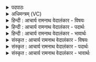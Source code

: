 <details><summary>पदपाठः</summary>

यत्। यु꣣ञ्जा꣢थे꣢इ꣡ति꣢। वृ꣡ष꣢꣯णम्। अ꣣श्विना। र꣡थ꣢꣯म्। घृ꣣ते꣡न꣢। नः꣣। म꣡धु꣢꣯ना। क्ष꣣त्र꣢म्। उ꣣क्षतम्। अस्मा꣡क꣢म्। ब्र꣡ह्म꣢꣯। पृ꣡त꣢꣯नासु। जि꣣न्वतम्। वय꣢म्। ध꣡ना꣢꣯। शू꣡र꣢꣯साता। शू꣡र꣢꣯। सा꣣ता। भजेमहि। १७५९।
</details>

<details><summary>अधिमन्त्रम् (VC)</summary>

- अश्विनौ
- दीर्घतमा औचथ्यः
- जगती
- निषादः
</details>

<details><summary>हिन्दी : आचार्य रामनाथ वेदालंकार - विषयः</summary>

अगले मन्त्र में प्राणापान से चालित शरीर-रथ का विषय है।
</details>

<details><summary>हिन्दी : आचार्य रामनाथ वेदालंकार - पदार्थः</summary>

पदार्थान्वयभाषाः -  हे (अश्विना) प्राणापानो ! (यत्) जब,तुम (वृषणम्) बलवान् (रथम्) शरीर-रथ को (युञ्जाथे) चलने के लिए नियुक्त करते हो तब (नः) हमारे (क्षत्रम्) क्षात्रबल को (घृतेन) तेज से और (मधुना) माधुर्य से (उक्षतम्) सींचो (अस्माकम्) हम वीरों की (पृतनासु) सेनाओं में (ब्रह्म) ब्रह्मबल को (जिन्वतम्) प्रेरित करो। (वयम्) हम वीर (शूरसाता) देवासुरसङ्ग्राम में (धना) दिव्य और भौतिक ऐश्वर्यों को (भजेमहि) प्राप्त करें ॥२॥
</details>

<details><summary>हिन्दी : आचार्य रामनाथ वेदालंकार - भावार्थः</summary>

भावार्थभाषाः -  क्षत्रियों में केवल क्षात्रबल ही नहीं,प्रत्युत ब्रह्मबल भी अपेक्षित होता है। वैसे ही ब्राह्मणों में ब्रह्मबल के अतिरिक्त क्षात्रबल भी अभीष्ट होता है। दोनों के समन्वय से ही व्यक्तियों और राष्ट्रों की उन्नति होती है ॥२॥
</details>

<details><summary>संस्कृत : आचार्य रामनाथ वेदालंकार - विषयः</summary>

अथ प्राणापानचालितस्य देहरथस्य विषयमाह।
</details>

<details><summary>संस्कृत : आचार्य रामनाथ वेदालंकार - पदार्थः</summary>

पदार्थान्वयभाषाः -  हे (अश्विना) प्राणापानौ ! (यत्) यदा,युवाम् (वृषणम्) बलवन्तम् (रथम्) देहशकटम् (युञ्जाथे) गमनाय नियुक्तं कुरुथः,तदा (नः) अस्माकम् (क्षत्रम्) क्षात्रबलम् (घृतेन) तेजसा (मधुना) माधुर्येण च (उक्षतम्) सिञ्चतम्। (अस्माकम्) वीराणां नः (पृतनासु) सेनासु (ब्रह्म) ब्रह्मबलम् (जिन्वतम्) प्रेरयतम्। (वयम्) वीराः (शूरसाता) शूरसातौ देवासुरसंग्रामे।[शूरसातौ इति संग्रामनामसु पठितम्। निघं० २।१७।] (धना) धनानि दिव्यानि भौतिकानि चैश्वर्याणि (भजेमहि) प्राप्नुयाम ॥२॥२
</details>

<details><summary>संस्कृत : आचार्य रामनाथ वेदालंकार - भावार्थः</summary>

भावार्थभाषाः -  क्षत्रियेषु केवलं क्षात्रबलमेव न प्रत्युत ब्रह्मबलमप्यपेक्ष्यते। तथैव ब्राह्मणेषु ब्रह्मबलातिरिक्तं क्षात्रबलमप्यभीष्टं भवति। उभयोः समन्वयेनैव व्यक्तीनां राष्ट्राणां चोन्नतिर्जायते ॥२॥
</details>
